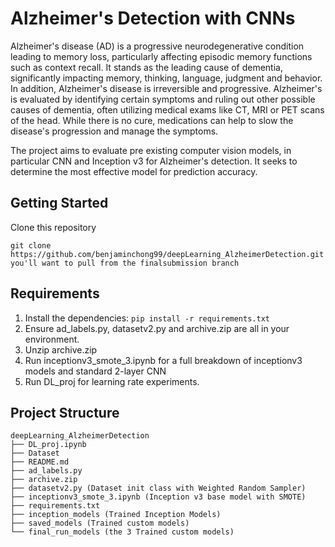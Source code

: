 # Alzheimer's Detection with CNNs
Alzheimer's disease (AD) is a progressive neurodegenerative condition leading to memory loss, particularly affecting episodic memory functions such as context recall. It stands as the leading cause of dementia, significantly impacting memory, thinking, language, judgment and behavior. In addition, Alzheimer's disease is irreversible and progressive. Alzheimer's is evaluated by identifying certain symptoms and ruling out other possible causes of dementia, often utilizing medical exams like CT, MRI or PET scans of the head. While there is no cure, medications can help to slow the disease's progression and manage the symptoms.

The project aims to evaluate pre existing computer vision models, in particular CNN and Inception v3 for Alzheimer's detection. It seeks to determine the most effective model for prediction accuracy.

## Getting Started
Clone this repository
```
git clone https://github.com/benjaminchong99/deepLearning_AlzheimerDetection.git
you'll want to pull from the finalsubmission branch
```

## Requirements
1. Install the dependencies:
`pip install -r requirements.txt`
2. Ensure ad_labels.py, datasetv2.py and archive.zip are all in your environment.
3. Unzip archive.zip
4. Run inceptionv3_smote_3.ipynb for a full breakdown of inceptionv3 models and standard 2-layer CNN
5. Run DL_proj for learning rate experiments.

## Project Structure
```
deepLearning_AlzheimerDetection
├── DL_proj.ipynb
├── Dataset 
├── README.md
├── ad_labels.py
├── archive.zip
├── datasetv2.py (Dataset init class with Weighted Random Sampler)
├── inceptionv3_smote_3.ipynb (Inception v3 base model with SMOTE)
├── requirements.txt
├── inception_models (Trained Inception Models)
├── saved_models (Trained custom models)
└── final_run_models (the 3 Trained custom models)
```
